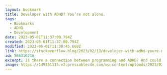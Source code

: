 ```yaml
---
layout: bookmark
title: Developer with ADHD? You’re not alone.
tags:
  - Bookmarks
  - ADHD
  - Development
date: 2023-05-01T11:37:00.794Z
created: 2023-05-01T11:37:00.794Z
modified: 2023-05-01T11:38:45.668Z
link: https://stackoverflow.blog/2023/02/19/developer-with-adhd-youre-not-alone/
id: 566316246
excerpt: Is there a connection between programming and ADHD? And could it be that people with ADHD are particularly well-suited to programming careers?
image: https://149351115.v2.pressablecdn.com/wp-content/uploads/2023/02/DevelopersADHD-1.png
---
```

